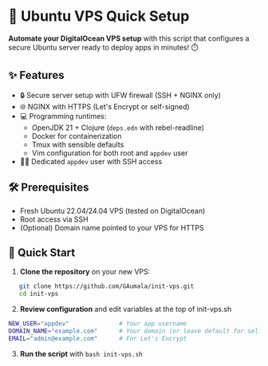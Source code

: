 # 🚀 Ubuntu VPS Quick Setup

**Automate your DigitalOcean VPS setup** with this script that configures a secure Ubuntu server ready to deploy apps in minutes! ⏱️

## ✨ Features

- 🔒 Secure server setup with UFW firewall (SSH + NGINX only)
- 🌐 NGINX with HTTPS (Let's Encrypt or self-signed)
- 💻 Programming runtimes:
  - OpenJDK 21 + Clojure (`deps.edn` with rebel-readline)
  - Docker for containerization
  - Tmux with sensible defaults
  - Vim configuration for both root and `appdev` user
- 👨‍💻 Dedicated `appdev` user with SSH access

## 🛠️ Prerequisites

- Fresh Ubuntu 22.04/24.04 VPS (tested on DigitalOcean)
- Root access via SSH
- (Optional) Domain name pointed to your VPS for HTTPS

## 🚦 Quick Start

1. **Clone the repository** on your new VPS:
```bash
   git clone https://github.com/GAumala/init-vps.git
   cd init-vps
```
2. **Review configuration** and edit variables at the top of init-vps.sh
```bash
NEW_USER="appdev"              # Your app username
DOMAIN_NAME="example.com"      # Your domain (or leave default for self-signed SSL)
EMAIL="admin@example.com"      # For Let's Encrypt
```
3. **Run the script** with `bash init-vps.sh`

